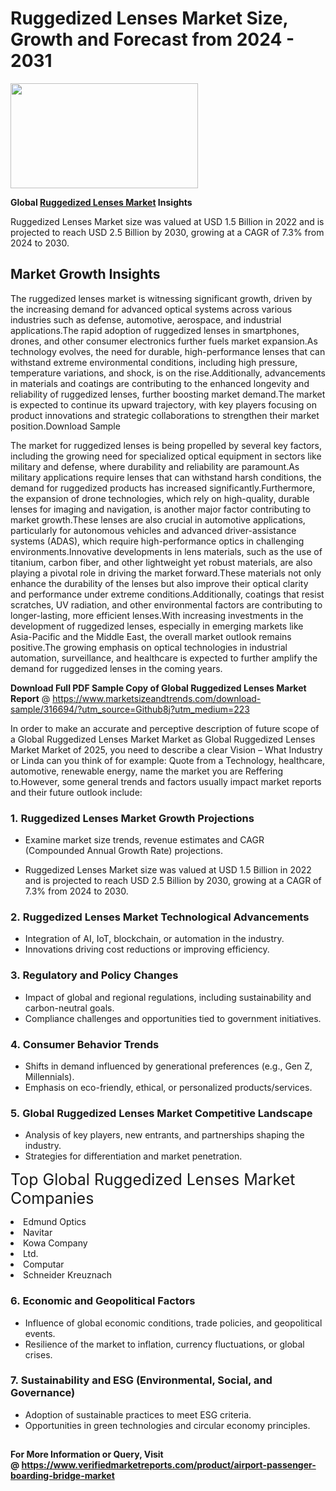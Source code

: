 <H1>Ruggedized Lenses Market Size, Growth and Forecast from 2024 - 2031</H1><img class="aligncenter size-medium wp-image-584254" src="https://thirdeyenews.in/wp-content/uploads/2024/09/Global-Market-Research-300x168.jpeg" alt="" width="300" height="168" /><p><strong>Global&nbsp;<a href="https://www.marketsizeandtrends.com/download-sample/316694/?utm_source=Github8j?utm_medium=223">Ruggedized Lenses Market</a> Insights</strong></p><p>Ruggedized Lenses Market size was valued at USD 1.5 Billion in 2022 and is projected to reach USD 2.5 Billion by 2030, growing at a CAGR of 7.3% from 2024 to 2030.</p><p><h2>Market Growth Insights</h2> <p>The ruggedized lenses market is witnessing significant growth, driven by the increasing demand for advanced optical systems across various industries such as defense, automotive, aerospace, and industrial applications.The rapid adoption of ruggedized lenses in smartphones, drones, and other consumer electronics further fuels market expansion.As technology evolves, the need for durable, high-performance lenses that can withstand extreme environmental conditions, including high pressure, temperature variations, and shock, is on the rise.Additionally, advancements in materials and coatings are contributing to the enhanced longevity and reliability of ruggedized lenses, further boosting market demand.The market is expected to continue its upward trajectory, with key players focusing on product innovations and strategic collaborations to strengthen their market position.Download Sample</p> <p>The market for ruggedized lenses is being propelled by several key factors, including the growing need for specialized optical equipment in sectors like military and defense, where durability and reliability are paramount.As military applications require lenses that can withstand harsh conditions, the demand for ruggedized products has increased significantly.Furthermore, the expansion of drone technologies, which rely on high-quality, durable lenses for imaging and navigation, is another major factor contributing to market growth.These lenses are also crucial in automotive applications, particularly for autonomous vehicles and advanced driver-assistance systems (ADAS), which require high-performance optics in challenging environments.Innovative developments in lens materials, such as the use of titanium, carbon fiber, and other lightweight yet robust materials, are also playing a pivotal role in driving the market forward.These materials not only enhance the durability of the lenses but also improve their optical clarity and performance under extreme conditions.Additionally, coatings that resist scratches, UV radiation, and other environmental factors are contributing to longer-lasting, more efficient lenses.With increasing investments in the development of ruggedized lenses, especially in emerging markets like Asia-Pacific and the Middle East, the overall market outlook remains positive.The growing emphasis on optical technologies in industrial automation, surveillance, and healthcare is expected to further amplify the demand for ruggedized lenses in the coming years.</p><p><span class=""><strong>Download Full PDF Sample Copy of Global Ruggedized Lenses Market Report</strong> @ <a href="https://www.marketsizeandtrends.com/download-sample/316694/?utm_source=Github8j?utm_medium=223" target="_blank">https://www.marketsizeandtrends.com/download-sample/316694/?utm_source=Github8j?utm_medium=223</a></span></p><p>In order to make an accurate and perceptive description of future scope of a Global&nbsp;Ruggedized Lenses Market Market as Global&nbsp;Ruggedized Lenses Market Market of 2025, you need to describe a clear Vision &ndash; What Industry or Linda can you think of for example: Quote from a Technology, healthcare, automotive, renewable energy, name the market you are Reffering to.However, some general trends and factors usually impact market reports and their future outlook include:</p><h3>1.&nbsp;<strong>Ruggedized Lenses Market Growth Projections</strong></h3><ul><li>Examine market size trends, revenue estimates and CAGR (Compounded Annual Growth Rate) projections.</li><li><p>Ruggedized Lenses Market size was valued at USD 1.5 Billion in 2022 and is projected to reach USD 2.5 Billion by 2030, growing at a CAGR of 7.3% from 2024 to 2030.</p></li></ul><h3>2.&nbsp;<strong>Ruggedized Lenses Market Technological Advancements</strong></h3><ul><li>Integration of AI, IoT, blockchain, or automation in the industry.</li><li>Innovations driving cost reductions or improving efficiency.</li></ul><h3>3.&nbsp;<strong>Regulatory and Policy Changes</strong></h3><ul><li>Impact of global and regional regulations, including sustainability and carbon-neutral goals.</li><li>Compliance challenges and opportunities tied to government initiatives.</li></ul><h3>4.&nbsp;<strong>Consumer Behavior Trends</strong></h3><ul><li>Shifts in demand influenced by generational preferences (e.g., Gen Z, Millennials).</li><li>Emphasis on eco-friendly, ethical, or personalized products/services.</li></ul><h3>5.&nbsp;<strong>Global Ruggedized Lenses Market Competitive Landscape</strong></h3><ul><li>Analysis of key players, new entrants, and partnerships shaping the industry.</li><li>Strategies for differentiation and market penetration.</li></ul><p data-pm-slice="1 1 []"><span style="color: inherit; font-family: inherit; font-size: 25px;">Top Global Ruggedized Lenses Market Companies</span></p><div class="" data-test-id=""><p><li>Edmund Optics</li><li> Navitar</li><li> Kowa Company</li><li> Ltd.</li><li> Computar</li><li> Schneider Kreuznach</li></p></div><h3>6.&nbsp;<strong>Economic and Geopolitical Factors</strong></h3><ul><li>Influence of global economic conditions, trade policies, and geopolitical events.</li><li>Resilience of the market to inflation, currency fluctuations, or global crises.</li></ul><h3>7.&nbsp;<strong>Sustainability and ESG (Environmental, Social, and Governance)</strong></h3><ul><li>Adoption of sustainable practices to meet ESG criteria.</li><li>Opportunities in green technologies and circular economy principles.</li></ul><h2><strong style="font-size: 14px;">For More Information or Query, Visit @&nbsp;</strong><a style="background-color: #ffffff; font-size: 14px;" href="https://www.marketsizeandtrends.com/report/ruggedized-lenses-market/" target="_blank">https://www.verifiedmarketreports.com/product/airport-passenger-boarding-bridge-market</a></h2>